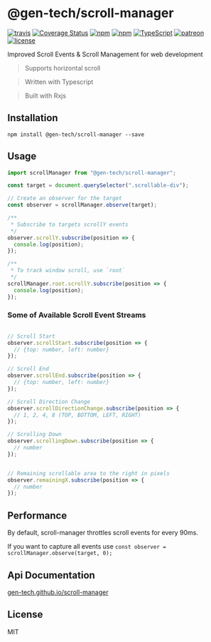 # @gen-tech/scroll-manager
[![travis](https://travis-ci.org/gen-tech/scroll-manager.svg)](https://travis-ci.org/gen-tech/scroll-manager)
[![Coverage Status](https://coveralls.io/repos/github/gen-tech/scroll-manager/badge.svg?branch=master)](https://coveralls.io/github/gen-tech/scroll-manager?branch=master)
[![npm](https://img.shields.io/npm/v/@gen-tech/scroll-manager.svg)](https://www.npmjs.com/package/@gen-tech/scroll-manager)
[![npm](https://img.shields.io/npm/dw/@gen-tech/scroll-manager.svg)](https://www.npmjs.com/package/@gen-tech/scroll-manager)
[![TypeScript](https://badges.frapsoft.com/typescript/version/typescript-next.svg?v=101)](https://github.com/ellerbrock/typescript-badges/)
[![patreon](https://img.shields.io/badge/patreon-alisahin-orange.svg)](https://www.patreon.com/alisahin)
[![license](https://img.shields.io/npm/l/@gen-tech/scroll-manager.svg)](https://github.com/gen-tech/scroll-manager/blob/master/LICENSE)

Improved Scroll Events & Scroll Management for web development

> Supports horizontal scroll

> Written with Typescript

> Built with Rxjs

## Installation
`npm install @gen-tech/scroll-manager --save`

## Usage
```typescript
import scrollManager from "@gen-tech/scroll-manager";

const target = document.querySelector(".scrollable-div");

// Create an observer for the target
const observer = scrollManager.observe(target);

/**
 * Subscribe to targets scrollY events
 */
observer.scrollY.subscribe(position => {
  console.log(position);
});

/**
 * To track window scroll, use `root`
 */
scrollManager.root.scrollY.subscribe(position => {
  console.log(position);
});
```

### Some of Available Scroll Event Streams
```typescript

// Scroll Start
observer.scrollStart.subscribe(position => {
  // {top: number, left: number}
});

// Scroll End
observer.scrollEnd.subscribe(position => {
  // {top: number, left: number}
});

// Scroll Direction Change
observer.scrollDirectionChange.subscribe(position => {
  // 1, 2, 4, 8 (TOP, BOTTOM, LEFT, RIGHT)
});

// Scrolling Down
observer.scrollingDown.subscribe(position => {
  // number
});


// Remaining scrollable area to the right in pixels
observer.remainingX.subscribe(position => {
  // number
});

```

## Performance
By default, scroll-manager throttles scroll events for every 90ms.

If you want to capture all events use `const observer = scrollManager.observe(target, 0);`

## Api Documentation
[gen-tech.github.io/scroll-manager](https://gen-tech.github.io/scroll-manager)

## License
MIT
